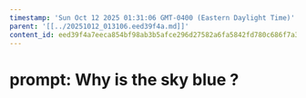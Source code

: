 ```yaml
---
timestamp: 'Sun Oct 12 2025 01:31:06 GMT-0400 (Eastern Daylight Time)'
parent: '[[../20251012_013106.eed39f4a.md]]'
content_id: eed39f4a7eeca854bf98ab3b5afce296d27582a6fa5842fd780c686f7a371380
---
```


# prompt: Why is the sky blue ?

